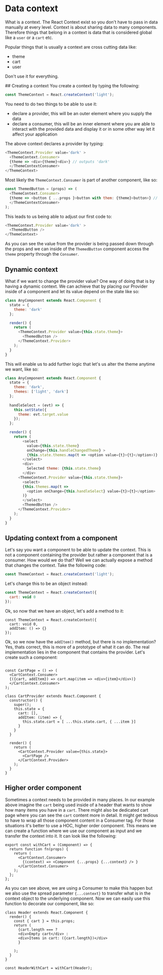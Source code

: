 # Data context

What is a context. The React Context exist so you don't have to pass in data manually at every level. Context is about sharing data to many components. Therefore things that belong in a context is data that is considered global like a `user` or a `cart` etc.

Popular things that is usually a context are cross cutting data like:

- theme
- cart
- user

Don't use it for everything.

## Creating a context
You create a context by typing the following:

```js
const ThemeContext = React.createContext('light');
```

You need to do two things to be able to use it:

- declare a provider, this will be an outer element where you supply the data
- declare a consumer, this will be an inner element where you are able to interact with the provided data and display it or in some other way let it affect your application

The above context declares a provider by typing:

```js
<ThemeContext.Provider value='dark' >
  <ThemeContext.Consumer>
  {theme => <div>{theme}<div>} // outputs 'dark'
  </ThemeContextConsumer>
</ThemeContext>
```

Most likely the `ThemeContext.Consumer` is part of another component, like so:

```js
const ThemedButton = (props) => (
  <ThemeContext.Consumer>
  {theme => <button { ...props }>button with them: {theme}<button>} // outputs 'dark'
  </ThemeContextConsumer>
);

``` 
This leads to us being able to adjust our first code to:

```js
<ThemeContext.Provider value='dark' >
  <ThemedButton />
</ThemeContext>

```
As you can see the value from the provider is being passed down through the props and we can inside of the `ThemedButton` component access the `theme` property through the `Consumer`.

## Dynamic context
What if we want to change the provider value? One way of doing that is by having a dynamic context. We can achieve that by placing our Provider inside of a component and let its value depend on the state like so:

```js
class AnyComponent extends React.Component {
  state = {
    theme: 'dark'
  };

  render() {
    return (
      <ThemeContext.Provider value={this.state.theme}>
        <ThemedButton />
      </ThemeContext.Provider>
    );
  }
}
```

This will enable us to add further logic that let's us alter the theme anytime we want, like so:

```js
class AnyComponent extends React.Component {
  state = {
    theme: 'dark',
    themes: ['light', 'dark']
  };
  
  handleSelect = (evt) => {
    this.setState({
      theme: evt.target.value
    });
  };

  render() {
    return (
        <select 
          value={this.state.theme} 
          onChange={this.handleChangedTheme} >
          {this.state.themes.map(t => <option value={t}>{t}</option>)}
        </select>
        <div>
          Selected theme: {this.state.theme}
        </div>
      <ThemeContext.Provider value={this.state.theme}>
        <select>
        {this.themes.map(t => 
          <option onChange={this.handleSelect} value={t}>{t}</option>
        )}
        </select>
        <ThemedButton />
      </ThemeContext.Provider>
    );
  }
}

```

## Updating context from a component
Let's say you want a component to be able to update the context. This is not a component containing the provider but rather a component that is a consumer. How would we do that? Well we can actually expose a method that changes the context. Take the following code:

```js
const ThemeContext = React.createContext('light');
```

Let's change this to be an object instead:

```js
const ThemeContext = React.createContext({
  cart: void 0
});
```

Ok, so now that we have an object, let's add a method to it:

```
const ThemeContext = React.createContext({
  cart: void 0,
  addItem: () => {}
});
```

Ok, so we now have the `addItem()` method, but there is no implementation? Yes, thats correct, this is more of a prototype of what it can do. The real implementation lies in the component that contains the provider. Let's create such a component: 

```

const CartPage = () => (
  <CartContext.Consumer>
  {({cart, addItem}) => cart.map(item => <div>{item}</div>)}
  </CartContext.Consumer>
);

class CartProvider extends React.Component {
  constructor() {
    super();
    this.state = {
      cart: [],
      addItem: (item) => {
        this.state.cart = [ ...this.state.cart, { ...item }]
      }
    }
  }
  
  render() {
    return (
      <CartContext.Provider value={this.state}>
        <CartPage />
      </CartContext.Provider>
    );
  }
}
```

## Higher order component
Sometimes a context needs to be provided in many places. In our example above imagine the `cart` being used inside of a header that wants to show how many items you have in a `cart`. There might also be dedicated cart page where you can see the `cart` content more in detail. It might get tedious to have to wrap all those component content in a Consumer tag. For those situations it's better to use a HOC, higher order component. This means we can create a function where we use our component as input and we transfer the context into it. It can look like the following:

```
export const withCart = (Component) => {
  return function fn(props) {
    return (
      <CartContext.Consumer>
        {(context) => <Component {...props} {...context} /> }
      </CartContext.Consumer>
    );
  };
};
```
As you can see above, we are using a Consumer to make this happen but we also use the spread parameter `{...context}` to transfer what is in the context object to the underlying component. Now we can easily use this function to decorate our component, like so:

```
class Header extends React.Component {
  render() {
    const { cart } = this.props;
    return (
      {cart.length === ? 
      <div>Empty cart</div> :
      <div>Items in cart: ({cart.length})</div>
      }
            
    );
  }
}

const HeaderWithCart = withCart(Header);
```


